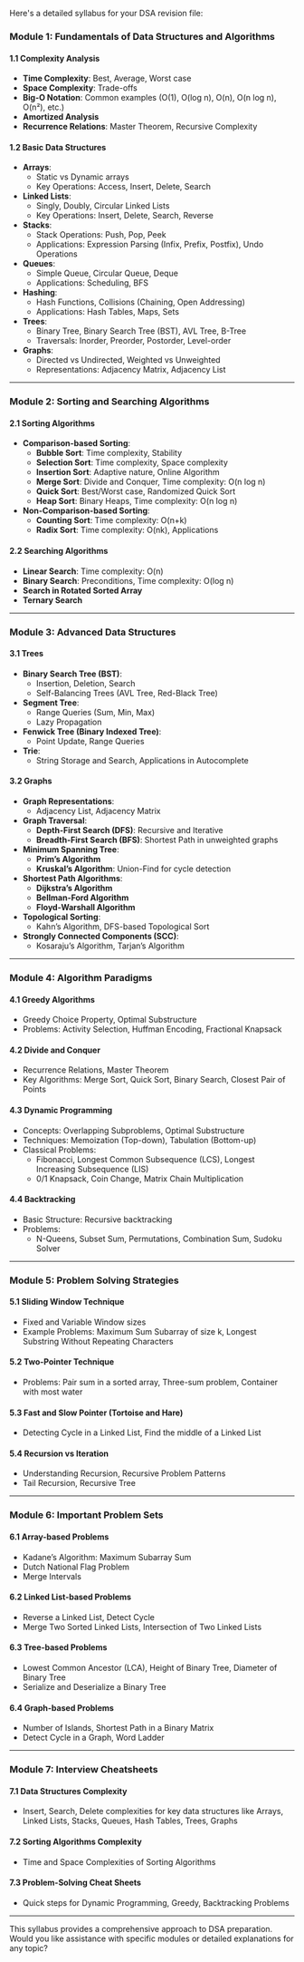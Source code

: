 Here's a detailed syllabus for your DSA revision file:

### **Module 1: Fundamentals of Data Structures and Algorithms**

#### **1.1 Complexity Analysis**
   - **Time Complexity**: Best, Average, Worst case
   - **Space Complexity**: Trade-offs
   - **Big-O Notation**: Common examples (O(1), O(log n), O(n), O(n log n), O(n²), etc.)
   - **Amortized Analysis**
   - **Recurrence Relations**: Master Theorem, Recursive Complexity

#### **1.2 Basic Data Structures**
   - **Arrays**:
     - Static vs Dynamic arrays
     - Key Operations: Access, Insert, Delete, Search
   - **Linked Lists**:
     - Singly, Doubly, Circular Linked Lists
     - Key Operations: Insert, Delete, Search, Reverse
   - **Stacks**:
     - Stack Operations: Push, Pop, Peek
     - Applications: Expression Parsing (Infix, Prefix, Postfix), Undo Operations
   - **Queues**:
     - Simple Queue, Circular Queue, Deque
     - Applications: Scheduling, BFS
   - **Hashing**:
     - Hash Functions, Collisions (Chaining, Open Addressing)
     - Applications: Hash Tables, Maps, Sets
   - **Trees**:
     - Binary Tree, Binary Search Tree (BST), AVL Tree, B-Tree
     - Traversals: Inorder, Preorder, Postorder, Level-order
   - **Graphs**:
     - Directed vs Undirected, Weighted vs Unweighted
     - Representations: Adjacency Matrix, Adjacency List

---

### **Module 2: Sorting and Searching Algorithms**

#### **2.1 Sorting Algorithms**
   - **Comparison-based Sorting**:
     - **Bubble Sort**: Time complexity, Stability
     - **Selection Sort**: Time complexity, Space complexity
     - **Insertion Sort**: Adaptive nature, Online Algorithm
     - **Merge Sort**: Divide and Conquer, Time complexity: O(n log n)
     - **Quick Sort**: Best/Worst case, Randomized Quick Sort
     - **Heap Sort**: Binary Heaps, Time complexity: O(n log n)
   - **Non-Comparison-based Sorting**:
     - **Counting Sort**: Time complexity: O(n+k)
     - **Radix Sort**: Time complexity: O(nk), Applications

#### **2.2 Searching Algorithms**
   - **Linear Search**: Time complexity: O(n)
   - **Binary Search**: Preconditions, Time complexity: O(log n)
   - **Search in Rotated Sorted Array**
   - **Ternary Search**

---

### **Module 3: Advanced Data Structures**

#### **3.1 Trees**
   - **Binary Search Tree (BST)**:
     - Insertion, Deletion, Search
     - Self-Balancing Trees (AVL Tree, Red-Black Tree)
   - **Segment Tree**:
     - Range Queries (Sum, Min, Max)
     - Lazy Propagation
   - **Fenwick Tree (Binary Indexed Tree)**:
     - Point Update, Range Queries
   - **Trie**:
     - String Storage and Search, Applications in Autocomplete

#### **3.2 Graphs**
   - **Graph Representations**:
     - Adjacency List, Adjacency Matrix
   - **Graph Traversal**:
     - **Depth-First Search (DFS)**: Recursive and Iterative
     - **Breadth-First Search (BFS)**: Shortest Path in unweighted graphs
   - **Minimum Spanning Tree**:
     - **Prim’s Algorithm**
     - **Kruskal’s Algorithm**: Union-Find for cycle detection
   - **Shortest Path Algorithms**:
     - **Dijkstra’s Algorithm**
     - **Bellman-Ford Algorithm**
     - **Floyd-Warshall Algorithm**
   - **Topological Sorting**:
     - Kahn’s Algorithm, DFS-based Topological Sort
   - **Strongly Connected Components (SCC)**:
     - Kosaraju’s Algorithm, Tarjan’s Algorithm

---

### **Module 4: Algorithm Paradigms**

#### **4.1 Greedy Algorithms**
   - Greedy Choice Property, Optimal Substructure
   - Problems: Activity Selection, Huffman Encoding, Fractional Knapsack

#### **4.2 Divide and Conquer**
   - Recurrence Relations, Master Theorem
   - Key Algorithms: Merge Sort, Quick Sort, Binary Search, Closest Pair of Points

#### **4.3 Dynamic Programming**
   - Concepts: Overlapping Subproblems, Optimal Substructure
   - Techniques: Memoization (Top-down), Tabulation (Bottom-up)
   - Classical Problems:
     - Fibonacci, Longest Common Subsequence (LCS), Longest Increasing Subsequence (LIS)
     - 0/1 Knapsack, Coin Change, Matrix Chain Multiplication

#### **4.4 Backtracking**
   - Basic Structure: Recursive backtracking
   - Problems:
     - N-Queens, Subset Sum, Permutations, Combination Sum, Sudoku Solver

---

### **Module 5: Problem Solving Strategies**

#### **5.1 Sliding Window Technique**
   - Fixed and Variable Window sizes
   - Example Problems: Maximum Sum Subarray of size k, Longest Substring Without Repeating Characters

#### **5.2 Two-Pointer Technique**
   - Problems: Pair sum in a sorted array, Three-sum problem, Container with most water

#### **5.3 Fast and Slow Pointer (Tortoise and Hare)**
   - Detecting Cycle in a Linked List, Find the middle of a Linked List

#### **5.4 Recursion vs Iteration**
   - Understanding Recursion, Recursive Problem Patterns
   - Tail Recursion, Recursive Tree

---

### **Module 6: Important Problem Sets**

#### **6.1 Array-based Problems**
   - Kadane’s Algorithm: Maximum Subarray Sum
   - Dutch National Flag Problem
   - Merge Intervals

#### **6.2 Linked List-based Problems**
   - Reverse a Linked List, Detect Cycle
   - Merge Two Sorted Linked Lists, Intersection of Two Linked Lists

#### **6.3 Tree-based Problems**
   - Lowest Common Ancestor (LCA), Height of Binary Tree, Diameter of Binary Tree
   - Serialize and Deserialize a Binary Tree

#### **6.4 Graph-based Problems**
   - Number of Islands, Shortest Path in a Binary Matrix
   - Detect Cycle in a Graph, Word Ladder

---

### **Module 7: Interview Cheatsheets**

#### **7.1 Data Structures Complexity**
   - Insert, Search, Delete complexities for key data structures like Arrays, Linked Lists, Stacks, Queues, Hash Tables, Trees, Graphs

#### **7.2 Sorting Algorithms Complexity**
   - Time and Space Complexities of Sorting Algorithms

#### **7.3 Problem-Solving Cheat Sheets**
   - Quick steps for Dynamic Programming, Greedy, Backtracking Problems

---

This syllabus provides a comprehensive approach to DSA preparation. Would you like assistance with specific modules or detailed explanations for any topic?